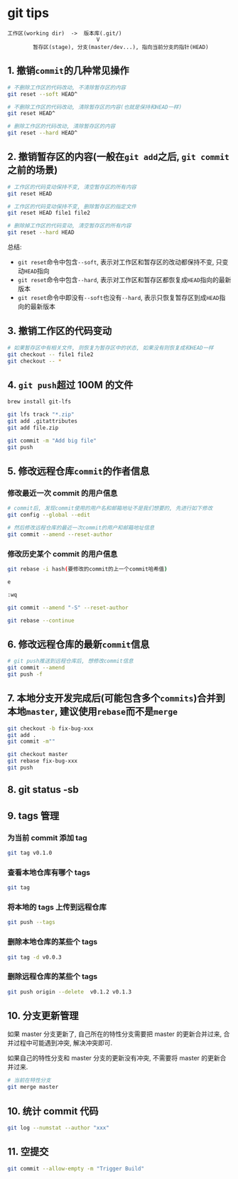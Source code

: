 # git tips

```text
工作区(working dir)  ->  版本库(.git/)
                            V
        暂存区(stage), 分支(master/dev...), 指向当前分支的指针(HEAD)
```

## 1. 撤销`commit`的几种常见操作

```bash
# 不删除工作区的代码改动, 不清除暂存区的内容
git reset --soft HEAD^

# 不删除工作区的代码改动, 清除暂存区的内容(也就是保持和HEAD一样)
git reset HEAD^

# 删除工作区的代码改动, 清除暂存区的内容
git reset --hard HEAD^
```

## 2. 撤销暂存区的内容(一般在`git add`之后, `git commit`之前的场景)

```bash
# 工作区的代码变动保持不变, 清空暂存区的所有内容
git reset HEAD

# 工作区的代码变动保持不变, 删除暂存区的指定文件
git reset HEAD file1 file2

# 删除掉工作区的代码变动, 清空暂存区的所有内容
git reset --hard HEAD
```

总结:

- `git reset`命令中包含`--soft`, 表示对工作区和暂存区的改动都保持不变, 只变动`HEAD`指向
- `git reset`命令中包含`--hard`, 表示对工作区和暂存区都恢复成`HEAD`指向的最新版本
- `git reset`命令中即没有`--soft`也没有`--hard`, 表示只恢复暂存区到成`HEAD`指向的最新版本

## 3. 撤销工作区的代码变动

```bash
# 如果暂存区中有相关文件, 则恢复为暂存区中的状态, 如果没有则恢复成和HEAD一样
git checkout -- file1 file2
git checkout -- *
```

## 4. `git push`超过 100M 的文件

```bash
brew install git-lfs

git lfs track "*.zip"
git add .gitattributes
git add file.zip

git commit -m "Add big file"
git push
```

## 5. 修改远程仓库`commit`的作者信息

### 修改最近一次 commit 的用户信息

```bash
# commit后, 发现commit使用的用户名和邮箱地址不是我们想要的, 先进行如下修改
git config --global --edit

# 然后修改远程仓库的最近一次commit的用户和邮箱地址信息
git commit --amend --reset-author
```

### 修改历史某个 commit 的用户信息

```bash
git rebase -i hash(要修改的commit的上一个commit哈希值)

e

:wq

git commit --amend "-S" --reset-author

git rebase --continue
```

## 6. 修改远程仓库的最新`commit`信息

```bash
# git push推送到远程仓库后, 想修改commit信息
git commit --amend
git push -f
```

## 7. 本地分支开发完成后(可能包含多个`commits`)合并到本地`master`, 建议使用`rebase`而不是`merge`

```bash
git checkout -b fix-bug-xxx
git add .
git commit -m""

git checkout master
git rebase fix-bug-xxx
git push
```

## 8. git status -sb

## 9. tags 管理

### 为当前 commit 添加 tag

```sh
git tag v0.1.0
```

### 查看本地仓库有哪个 tags

```sh
git tag
```

### 将本地的 tags 上传到远程仓库

```sh
git push --tags
```

### 删除本地仓库的某些个 tags

```sh
git tag -d v0.0.3
```

### 删除远程仓库的某些个 tags

```sh
git push origin --delete  v0.1.2 v0.1.3
```

## 10. 分支更新管理

如果 master 分支更新了, 自己所在的特性分支需要把 master 的更新合并过来, 合并过程中可能遇到冲突, 解决冲突即可.

如果自己的特性分支和 master 分支的更新没有冲突, 不需要将 master 的更新合并过来.

```sh
# 当前在特性分支
git merge master
```

## 10. 统计 commit 代码

```sh
git log --numstat --author "xxx"
```

## 11. 空提交

```sh
git commit --allow-empty -m "Trigger Build"
```
